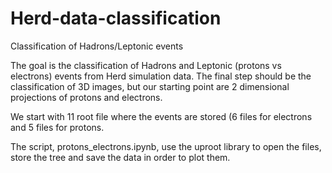 # Herd-data-classification
Classification of Hadrons/Leptonic events

The goal is the classification of Hadrons and Leptonic (protons vs electrons) events from Herd simulation data. The final step should be the classification of 3D images, but our starting point are 2 dimensional projections of protons and electrons. 

We start with 11 root file where the events are stored (6 files for electrons and 5 files for protons.

The script, protons_electrons.ipynb, use the uproot library to open the files, store the tree and save the data in order to plot them.
